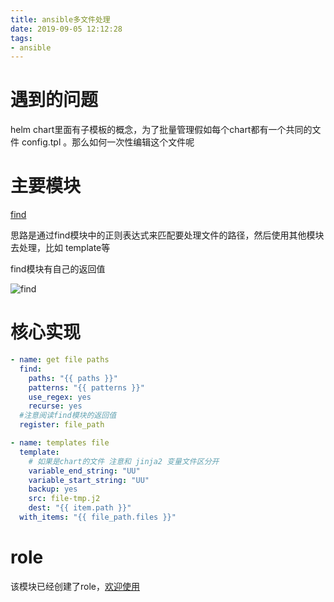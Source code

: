 ```yaml
---
title: ansible多文件处理
date: 2019-09-05 12:12:28
tags:
- ansible
---
```


# 遇到的问题

helm chart里面有子模板的概念，为了批量管理假如每个chart都有一个共同的文件 config.tpl 。那么如何一次性编辑这个文件呢

<!--more-->

# 主要模块

[find](https://docs.ansible.com/ansible/latest/modules/find_module.html)

思路是通过find模块中的正则表达式来匹配要处理文件的路径，然后使用其他模块去处理，比如 template等

find模块有自己的返回值

![find](https://qiniu.li-rui.top/find.png)

# 核心实现

```yaml
- name: get file paths
  find:
    paths: "{{ paths }}"
    patterns: "{{ patterns }}"
    use_regex: yes
    recurse: yes
  #注意阅读find模块的返回值  
  register: file_path

- name: templates file
  template:
    # 如果是chart的文件 注意和 jinja2 变量文件区分开
    variable_end_string: "UU"
    variable_start_string: "UU"
    backup: yes
    src: file-tmp.j2
    dest: "{{ item.path }}"
  with_items: "{{ file_path.files }}"
```

# role

该模块已经创建了role，[欢迎使用](https://galaxy.ansible.com/sunnoy/mutifile_handle)



